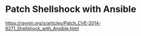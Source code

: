 # Patch Shellshock with Ansible

<https://raymii.org/s/articles/Patch_CVE-2014-6271_Shellshock_with_Ansible.html>
